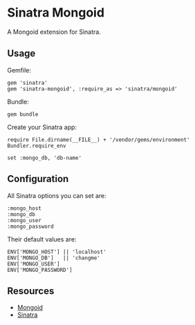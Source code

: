 Sinatra Mongoid
===============

A Mongoid extension for Sinatra.

Usage
-----

Gemfile:

    gem 'sinatra'
    gem 'sinatra-mongoid', :require_as => 'sinatra/mongoid'

Bundle:

    gem bundle

Create your Sinatra app:

    require File.dirname(__FILE__) + '/vendor/gems/environment'
    Bundler.require_env

    set :mongo_db, 'db-name'

Configuration
-------------

All Sinatra options you can set are:

    :mongo_host
    :mongo_db
    :mongo_user
    :mongo_password

Their default values are:

    ENV['MONGO_HOST'] || 'localhost'
    ENV['MONGO_DB']   || 'changme'
    ENV['MONGO_USER']
    ENV['MONGO_PASSWORD']

Resources
---------

* [Mongoid](http://mongoid.org)
* [Sinatra](http://sinatrarb.com)
